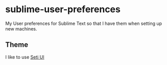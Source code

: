 # sublime-user-preferences
My User preferences for Sublime Text so that I have them when setting up new machines.

## Theme
I like to use [Seti UI](https://packagecontrol.io/packages/Seti_UI)
